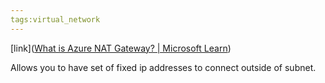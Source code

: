 ```yaml
---
tags:virtual_network
---
```


[link]([What is Azure NAT Gateway? | Microsoft Learn](https://learn.microsoft.com/en-us/azure/nat-gateway/nat-overview))

Allows you to have set of fixed ip addresses to connect outside of subnet.